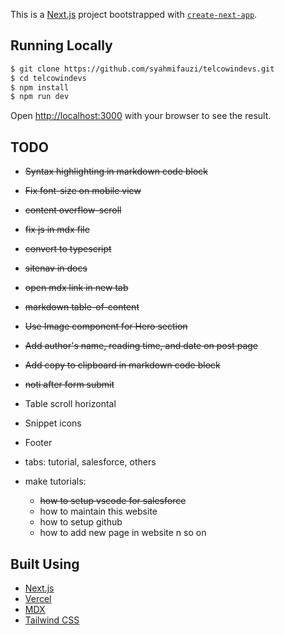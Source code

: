 This is a [Next.js](https://nextjs.org/) project bootstrapped with [`create-next-app`](https://github.com/vercel/next.js/tree/canary/packages/create-next-app).

## Running Locally

```bash
$ git clone https://github.com/syahmifauzi/telcowindevs.git
$ cd telcowindevs
$ npm install
$ npm run dev
```

Open [http://localhost:3000](http://localhost:3000) with your browser to see the result.

## TODO

- ~~Syntax highlighting in markdown code block~~
- ~~Fix font-size on mobile view~~
- ~~content overflow-scroll~~
- ~~fix js in mdx file~~
- ~~convert to typescript~~
- ~~sitenav in docs~~
- ~~open mdx link in new tab~~
- ~~markdown table-of-content~~
- ~~Use Image component for Hero section~~
- ~~Add author's name, reading time, and date on post page~~
- ~~Add copy to clipboard in markdown code block~~
- ~~noti after form submit~~
- Table scroll horizontal
- Snippet icons
- Footer
- tabs: tutorial, salesforce, others
- make tutorials:

  - ~~how to setup vscode for salesforce~~
  - how to maintain this website
  - how to setup github
  - how to add new page in website n so on

## Built Using

- [Next.js](https://nextjs.org/)
- [Vercel](https://vercel.com/)
- [MDX](https://github.com/mdx-js/mdx)
- [Tailwind CSS](https://tailwindcss.com/)
